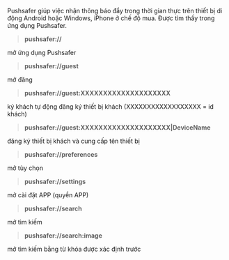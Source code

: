 Pushsafer giúp việc nhận thông báo đẩy trong thời gian thực trên thiết bị di động Android hoặc Windows, iPhone ở chế độ mua. Được tìm thấy trong ứng dụng Pushsafer. 

> **pushsafer://**
    
mở ứng dụng Pushsafer
    
> **pushsafer://guest**
     
mở đăng
    
> **pushsafer://guest:XXXXXXXXXXXXXXXXXXXX**
     
ký khách tự động đăng ký thiết bị khách (XXXXXXXXXXXXXXXXXX = id khách)
  
> **pushsafer://guest:XXXXXXXXXXXXXXXXXXXX|DeviceName**
   
đăng ký thiết bị khách và cung cấp tên thiết bị
   
> **pushsafer://preferences**
  
mở tùy chọn
  
> **pushsafer://settings**
   
mở cài đặt APP (quyền APP)
  
> **pushsafer://search**
   
mở tìm kiếm
   
> **pushsafer://search:image**
  
mở tìm kiếm bằng từ khóa được xác định trước
